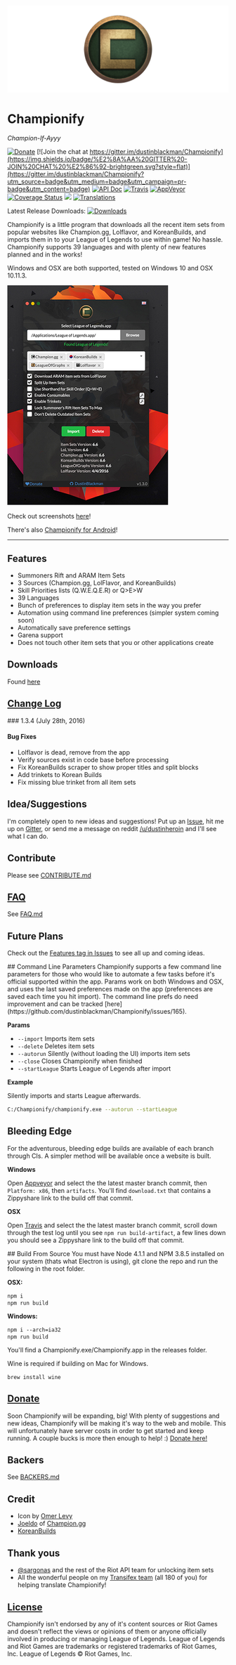 ![Championify](resources/github_banner.jpg)

# Championify

_Champion-If-Ayyy_

[![Donate](https://img.shields.io/badge/Donate-BountySource-5cb85c.svg)](https://salt.bountysource.com/teams/championify)
[![Join the chat at https://gitter.im/dustinblackman/Championify](https://img.shields.io/badge/%E2%8A%AA%20GITTER%20-JOIN%20CHAT%20%E2%86%92-brightgreen.svg?style=flat)](https://gitter.im/dustinblackman/Championify?utm_source=badge&utm_medium=badge&utm_campaign=pr-badge&utm_content=badge)
[![API Doc](https://doclets.io/dustinblackman/Championify/master.svg)](https://doclets.io/dustinblackman/Championify/master)
[![Travis](https://img.shields.io/travis/dustinblackman/Championify/master.svg)](https://travis-ci.org/dustinblackman/Championify/builds)
[![AppVeyor](https://ci.appveyor.com/api/projects/status/dt20uyoxt2skgneu/branch/master?svg=true)](https://ci.appveyor.com/project/dustinblackman/championify/branch/master)
[![Coverage Status](https://img.shields.io/coveralls/dustinblackman/Championify/master.svg)](https://coveralls.io/github/dustinblackman/Championify?branch=master)
<a href="https://zenhub.io"><img src="https://img.shields.io/badge/KanBan%20Board-Zenhub.io-blue.svg"></a>
[![Translations](https://img.shields.io/badge/Translations-Transifex-135d91.svg)](https://www.transifex.com/dustinblackman/championify)

Latest Release Downloads: [![Downloads](https://img.shields.io/github/downloads/dustinblackman/Championify/latest/total.svg)](https://github.com/dustinblackman/Championify/releases/latest)

Championify is a little program that downloads all the recent item sets from popular websites like Champion.gg, Lolflavor, and KoreanBuilds, and imports them in to your League of Legends to use within game! No hassle. Championify supports 39 languages and with plenty of new features planned and in the works!

Windows and OSX are both supported, tested on Windows 10 and OSX 10.11.3.

<img src="resources/screenshots/readme_screenshot.jpg">

Check out screenshots [here](https://imgur.com/a/vgS3I)!

There's also [Championify for Android](https://github.com/OmerValentine/Championify-Android)!

---

## Features
- Summoners Rift and ARAM Item Sets
- 3 Sources (Champion.gg, LolFlavor, and KoreanBuilds)
- Skill Priorities lists (Q.W.E.Q.E.R) or Q>E>W
- 39 Languages
- Bunch of preferences to display item sets in the way you prefer
- Automation using command line preferences (simpler system coming soon)
- Automatically save preference settings
- Garena support
- Does not touch other item sets that you or other applications create


## Downloads
Found [here](https://github.com/dustinblackman/Championify/releases/latest)


## [Change Log](CHANGELOG.md)

<a name="1.3.4" />
### 1.3.4 (July 28th, 2016)

#### Bug Fixes
- Lolflavor is dead, remove from the app
- Verify sources exist in code base before processing
- Fix KoreanBuilds scraper to show proper titles and split blocks
- Add trinkets to Korean Builds
- Fix missing blue trinket from all item sets


## Idea/Suggestions
I'm completely open to new ideas and suggestions! Put up an [Issue](https://github.com/dustinblackman/Championify/issues), hit me up on [Gitter](https://gitter.im/dustinblackman/Championify), or send me a message on reddit [/u/dustinheroin](https://www.reddit.com/user/dustinheroin) and I'll see what I can do.

## Contribute
Please see [CONTRIBUTE.md](CONTRIBUTE.md)

## [FAQ](FAQ.md)
See [FAQ.md](FAQ.md)

## Future Plans
Check out the [Features tag in Issues](https://github.com/dustinblackman/Championify/labels/feature) to see all up and  coming ideas.

<a name="clp" />
## Command Line Parameters
Championify supports a few command line parameters for those who would like to automate a few tasks before it's official supported within the app. Params work on both Windows and OSX, and uses the last saved preferences made on the app (preferences are saved each time you hit import). The command line prefs do need improvement and can be tracked [here](https://github.com/dustinblackman/Championify/issues/165).

__Params__

- `--import` Imports item sets
- `--delete` Deletes item sets
- `--autorun` Silently (without loading the UI) imports item sets
- `--close` Closes Championify when finished
- `--startLeague` Starts League of Legends after import

__Example__

Silently imports and starts League afterwards.

```bash
C:/Championify/championify.exe --autorun --startLeague
```


## Bleeding Edge
For the adventurous, bleeding edge builds are available of each branch through CIs. A simpler method will be available once a website is built.

__Windows__

Open [Appveyor](https://ci.appveyor.com/project/dustinblackman/championify/branch/master) and select the the latest master branch commit, then `Platform: x86`, then `artifacts`. You'll find `download.txt` that contains a Zippyshare link to the build off that commit.

__OSX__

Open [Travis](https://travis-ci.org/dustinblackman/Championify/branches) and select the the latest master branch commit, scroll down through the test log until you see `npm run build-artifact`, a few lines down you should see a Zippyshare link to the build off that commit.


<a name="source" />
## Build From Source
You must have Node 4.1.1 and NPM 3.8.5 installed on your system (thats what Electron is using), git clone the repo and run the following in the root folder.

__OSX:__
```console
npm i
npm run build
```

__Windows:__
```console
npm i --arch=ia32
npm run build
```

You'll find a Championify.exe/Championify.app in the releases folder.

Wine is required if building on Mac for Windows.
```console
brew install wine
```

## [Donate](https://salt.bountysource.com/teams/championify)

Soon Championify will be expanding, big! With plenty of suggestions and new ideas, Championify will be making it's way to the web and mobile. This will unfortunately have server costs in order to get started and keep running. A couple bucks is more then enough to help! :) [Donate here!](https://salt.bountysource.com/teams/championify)

## Backers

See [BACKERS.md](BACKERS.md)

## Credit
- Icon by [Omer Levy](http://github.com/OmerValentine)
- [Joeldo](https://www.reddit.com/user/joeldo) of [Champion.gg](http://champion.gg)
- [KoreanBuilds](http://koreanbuilds.net)


## Thank yous
- [@sargonas](https://github.com/sargonas) and the rest of the Riot API team for unlocking item sets
- All the wonderful people on my [Transifex team](https://www.transifex.com/dustinblackman/championify/) (all 180 of you) for helping translate Championify!


## [License](LICENSE)

Championify isn't endorsed by any of it's content sources or Riot Games and doesn't reflect the views or opinions of them or anyone officially involved in producing or managing League of Legends. League of Legends and Riot Games are trademarks or registered trademarks of Riot Games, Inc. League of Legends © Riot Games, Inc.
